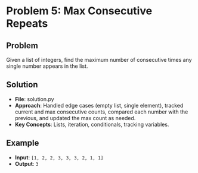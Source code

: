 # Problem 5: Max Consecutive Repeats

## Problem
Given a list of integers, find the maximum number of consecutive times any single number appears in the list.

## Solution
- **File**: solution.py
- **Approach**: Handled edge cases (empty list, single element), tracked current and max consecutive counts, compared each number with the previous, and updated the max count as needed.
- **Key Concepts**: Lists, iteration, conditionals, tracking variables.

## Example
- **Input**: `[1, 2, 2, 3, 3, 3, 2, 1, 1]`
- **Output**: `3`